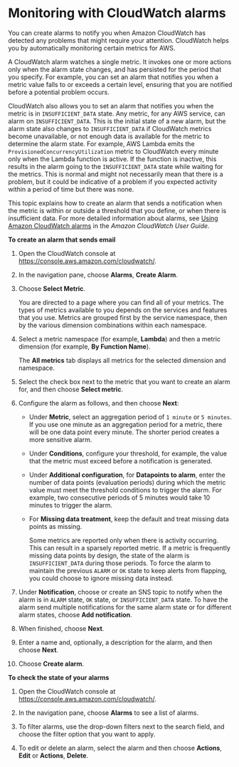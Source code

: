 # Monitoring with CloudWatch alarms<a name="cloudwatch-alarm-notifications"></a>

You can create alarms to notify you when Amazon CloudWatch has detected any problems that might require your attention\. CloudWatch helps you by automatically monitoring certain metrics for AWS\. 

A CloudWatch alarm watches a single metric\. It invokes one or more actions only when the alarm state changes, and has persisted for the period that you specify\. For example, you can set an alarm that notifies you when a metric value falls to or exceeds a certain level, ensuring that you are notified before a potential problem occurs\.

CloudWatch also allows you to set an alarm that notifies you when the metric is in `INSUFFICIENT_DATA` state\. Any metric, for any AWS service, can alarm on `INSUFFICIENT_DATA`\. This is the initial state of a new alarm, but the alarm state also changes to `INSUFFICIENT_DATA` if CloudWatch metrics become unavailable, or not enough data is available for the metric to determine the alarm state\. For example, AWS Lambda emits the `ProvisionedConcurrencyUtilization` metric to CloudWatch every minute only when the Lambda function is active\. If the function is inactive, this results in the alarm going to the `INSUFFICIENT_DATA` state while waiting for the metrics\. This is normal and might not necessarily mean that there is a problem, but it could be indicative of a problem if you expected activity within a period of time but there was none\.

This topic explains how to create an alarm that sends a notification when the metric is within or outside a threshold that you define, or when there is insufficient data\. For more detailed information about alarms, see [Using Amazon CloudWatch alarms](https://docs.aws.amazon.com/AmazonCloudWatch/latest/monitoring/AlarmThatSendsEmail.html) in the *Amazon CloudWatch User Guide*\.

**To create an alarm that sends email**

1. Open the CloudWatch console at [https://console\.aws\.amazon\.com/cloudwatch/](https://console.aws.amazon.com/cloudwatch/)\.

1. In the navigation pane, choose **Alarms**, **Create Alarm**\.

1. Choose **Select Metric**\.

   You are directed to a page where you can find all of your metrics\. The types of metrics available to you depends on the services and features that you use\. Metrics are grouped first by the service namespace, then by the various dimension combinations within each namespace\.

1. Select a metric namespace \(for example, **Lambda**\) and then a metric dimension \(for example, **By Function Name**\)\. 

   The **All metrics** tab displays all metrics for the selected dimension and namespace\.

1. Select the check box next to the metric that you want to create an alarm for, and then choose **Select metric**\.

1. Configure the alarm as follows, and then choose **Next**:
   + Under **Metric**, select an aggregation period of `1 minute` or `5 minutes`\. If you use one minute as an aggregation period for a metric, there will be one data point every minute\. The shorter period creates a more sensitive alarm\.
   + Under **Conditions**, configure your threshold, for example, the value that the metric must exceed before a notification is generated\.
   + Under **Additional configuration**, for **Datapoints to alarm**, enter the number of data points \(evaluation periods\) during which the metric value must meet the threshold conditions to trigger the alarm\. For example, two consecutive periods of 5 minutes would take 10 minutes to trigger the alarm\.
   + For **Missing data treatment**, keep the default and treat missing data points as missing\.

     Some metrics are reported only when there is activity occurring\. This can result in a sparsely reported metric\. If a metric is frequently missing data points by design, the state of the alarm is `INSUFFICIENT_DATA` during those periods\. To force the alarm to maintain the previous `ALARM` or `OK` state to keep alerts from flapping, you could choose to ignore missing data instead\.

1. Under **Notification**, choose or create an SNS topic to notify when the alarm is in `ALARM` state, `OK` state, or `INSUFFICIENT_DATA` state\. To have the alarm send multiple notifications for the same alarm state or for different alarm states, choose **Add notification**\. 

1. When finished, choose **Next**\. 

1. Enter a name and, optionally, a description for the alarm, and then choose **Next**\.

1. Choose **Create alarm**\. 

**To check the state of your alarms**

1. Open the CloudWatch console at [https://console\.aws\.amazon\.com/cloudwatch/](https://console.aws.amazon.com/cloudwatch/)\.

1. In the navigation pane, choose **Alarms** to see a list of alarms\.

1. To filter alarms, use the drop\-down filters next to the search field, and choose the filter option that you want to apply\.

1. To edit or delete an alarm, select the alarm and then choose **Actions**, **Edit** or **Actions**, **Delete**\.